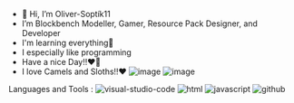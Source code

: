 - 👋 Hi, I’m Oliver-Soptík11
- I’m Blockbench Modeller, Gamer, Resource Pack Designer, and Developer
- I'm learning everything🤣
- I especially like programming
- Have a nice Day!!❤️💖
- I love Camels and Sloths!!❤️
![image](https://user-images.githubusercontent.com/83182319/152113375-2cce33dc-85e3-4a40-b6f4-863f2744be3e.png)
![image](https://user-images.githubusercontent.com/83182319/152113443-a570262b-0d4c-4bcf-9073-1c4531661449.png)

Languages and Tools :
![visual-studio-code](https://user-images.githubusercontent.com/83182319/161926960-a61eb9a3-cd01-4748-96d2-43ad4a922e43.png)
![html](https://user-images.githubusercontent.com/83182319/161926966-03eee79d-f325-440f-b419-ac49eb315c54.png)
![javascript](https://user-images.githubusercontent.com/83182319/161926980-f8dacb97-8642-40c5-ace4-2eed816589fa.png)
![github](https://user-images.githubusercontent.com/83182319/161926990-2fe3be9d-6835-46d6-8590-6556e3b02a62.png)
